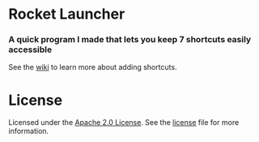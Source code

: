 # Rocket Launcher
### A quick program I made that lets you keep 7 shortcuts easily accessible

See the [wiki](https://github.com/aopell/RocketLauncher/wiki) to learn more about adding shortcuts.

# License
Licensed under the [Apache 2.0 License](http://www.apache.org/licenses/LICENSE-2.0). See the [license](/license) file for more information.
